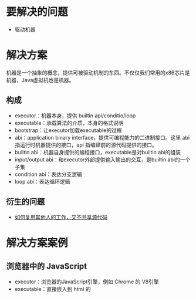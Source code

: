 # 要解决的问题

* 驱动机器

# 解决方案

机器是一个抽象的概念，提供可被驱动机制的东西。不仅仅我们常用的x86芯片是机器，Java虚拟机也是机器。

## 构成

* executor：机器本身，提供 builtin api/conditio/loop
* executable：承载算法的介质，本身的格式说明
* bootstrap：让executor加载executable的过程
* abi：application binary interface，提供可编程能力的二进制接口。这里 abi 指运行时机器提供的接口，api 指编译前的源代码提供的接口。
* builtin abi：机器自身提供的编程接口，executable是对builtin abi的组装
* input/output abi：和executor外部提供输入输出的交互，是builtin abi的一个子集
* condition abi：表达分支逻辑
* loop abi：表达循环逻辑

## 衍生的问题

* [如何复用其他人的工作，又不共享源代码](/如何复用其他人的工作，又不共享源代码.md)

# 解决方案案例

## 浏览器中的 JavaScript

* executor：浏览器的JavaScript引擎，例如 Chrome 的 V8引擎
* executable：直接嵌入到 html 的 <script> 标签的 JavaScript 代码
* bootstrap：url获取html文件，html文件引用js文件的url，加载js文件执行

## 服务端的 JavaScript

* executor：nodejs
* executable：.js文件
* bootstrap：命令行执行 node xxx.js